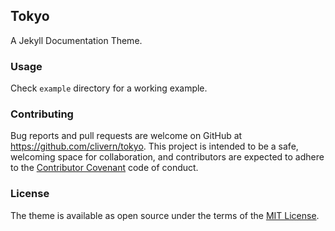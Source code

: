 ## Tokyo

A Jekyll Documentation Theme.


### Usage

Check `example` directory for a working example.


### Contributing

Bug reports and pull requests are welcome on GitHub at https://github.com/clivern/tokyo. This project is intended to be a safe, welcoming space for collaboration, and contributors are expected to adhere to the [Contributor Covenant](https://www.contributor-covenant.org/) code of conduct.


### License

The theme is available as open source under the terms of the [MIT License](https://opensource.org/licenses/MIT).
